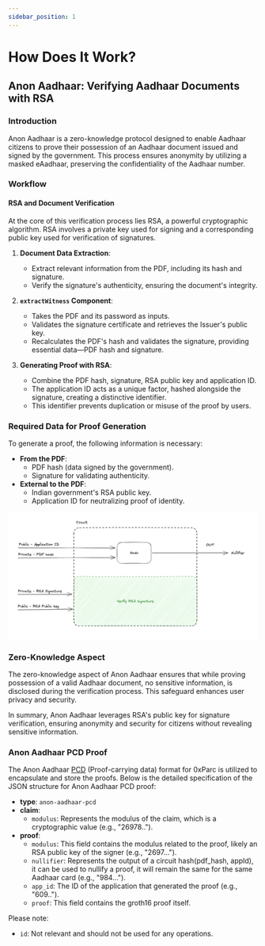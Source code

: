 ```yaml
---
sidebar_position: 1
---
```


# How Does It Work?

## Anon Aadhaar: Verifying Aadhaar Documents with RSA

### Introduction

Anon Aadhaar is a zero-knowledge protocol designed to enable Aadhaar citizens to prove their possession of an Aadhaar document issued and signed by the government. This process ensures anonymity by utilizing a masked eAadhaar, preserving the confidentiality of the Aadhaar number.

### Workflow

#### RSA and Document Verification

At the core of this verification process lies RSA, a powerful cryptographic algorithm. RSA involves a private key used for signing and a corresponding public key used for verification of signatures.

1. **Document Data Extraction**:

   - Extract relevant information from the PDF, including its hash and signature.
   - Verify the signature's authenticity, ensuring the document's integrity.

2. **`extractWitness` Component**:

   - Takes the PDF and its password as inputs.
   - Validates the signature certificate and retrieves the Issuer's public key.
   - Recalculates the PDF's hash and validates the signature, providing essential data—PDF hash and signature.

3. **Generating Proof with RSA**:
   - Combine the PDF hash, signature, RSA public key and application ID.
   - The application ID acts as a unique factor, hashed alongside the signature, creating a distinctive identifier.
   - This identifier prevents duplication or misuse of the proof by users.

### Required Data for Proof Generation

To generate a proof, the following information is necessary:

- **From the PDF**:
  - PDF hash (data signed by the government).
  - Signature for validating authenticity.
- **External to the PDF**:
  - Indian government's RSA public key.
  - Application ID for neutralizing proof of identity.

![Alt text](./img/proving_flow.png)

### Zero-Knowledge Aspect

The zero-knowledge aspect of Anon Aadhaar ensures that while proving possession of a valid Aadhaar document, no sensitive information, is disclosed during the verification process. This safeguard enhances user privacy and security.

In summary, Anon Aadhaar leverages RSA's public key for signature verification, ensuring anonymity and security for citizens without revealing sensitive information.

### Anon Aadhaar PCD Proof

The Anon Aadhaar [PCD](https://github.com/proofcarryingdata/zupass#proof-carrying-data) (Proof-carrying data) format for 0xParc is utilized to encapsulate and store the proofs. Below is the detailed specification of the JSON structure for Anon Aadhaar PCD proof:

- **type**: `anon-aadhaar-pcd`
- **claim**:
  - `modulus`: Represents the modulus of the claim, which is a cryptographic value (e.g., "26978..").
- **proof**:
  - `modulus`: This field contains the modulus related to the proof, likely an RSA public key of the signer (e.g., "2697...").
  - `nullifier`: Represents the output of a circuit hash(pdf_hash, appId), it can be used to nullify a proof, it will remain the same for the same Aadhaar card (e.g., "984...").
  - `app_id`: The ID of the application that generated the proof (e.g., "609..").
  - `proof`: This field contains the groth16 proof itself.

Please note:

- `id`: Not relevant and should not be used for any operations.
